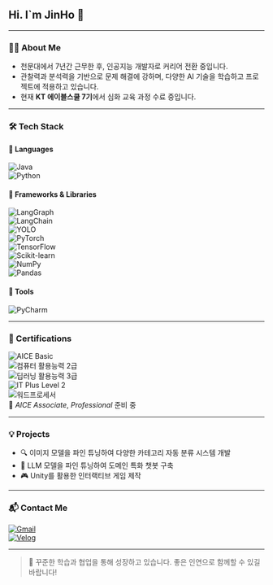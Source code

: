 ## Hi. I`m JinHo 👋

---

### 👨‍🚀 About Me

- 천문대에서 7년간 근무한 후, 인공지능 개발자로 커리어 전환 중입니다.
- 관찰력과 분석력을 기반으로 문제 해결에 강하며, 다양한 AI 기술을 학습하고 프로젝트에 적용하고 있습니다.
- 현재 **KT 에이블스쿨 7기**에서 심화 교육 과정 수료 중입니다.

---

### 🛠 Tech Stack

#### 📌 Languages  
![Java](https://img.shields.io/badge/Java-007396?style=flat&logo=java&logoColor=white)  
![Python](https://img.shields.io/badge/Python-3776AB?style=flat&logo=python&logoColor=white)  

#### 📌 Frameworks & Libraries  
![LangGraph](https://img.shields.io/badge/LangGraph-000000?style=flat&logo=data&logoColor=white)  
![LangChain](https://img.shields.io/badge/LangChain-2B3137?style=flat&logo=chainlink&logoColor=white)  
![YOLO](https://img.shields.io/badge/YOLO-violet?style=flat&logo=opencv&logoColor=white)  
![PyTorch](https://img.shields.io/badge/PyTorch-EE4C2C?style=flat&logo=pytorch&logoColor=white)  
![TensorFlow](https://img.shields.io/badge/TensorFlow-FF6F00?style=flat&logo=tensorflow&logoColor=white)  
![Scikit-learn](https://img.shields.io/badge/Scikit--Learn-F7931E?style=flat&logo=scikit-learn&logoColor=white)  
![NumPy](https://img.shields.io/badge/NumPy-013243?style=flat&logo=numpy&logoColor=white)  
![Pandas](https://img.shields.io/badge/Pandas-150458?style=flat&logo=pandas&logoColor=white)  

#### 📌 Tools  
![PyCharm](https://img.shields.io/badge/PyCharm-000000?style=flat&logo=pycharm&logoColor=white)

---

### 🧠 Certifications

![AICE Basic](https://img.shields.io/badge/AICE_Basic-blue?style=flat)  
![컴퓨터 활용능력 2급](https://img.shields.io/badge/%EC%BB%B4%ED%93%A8%ED%84%B0%20%ED%99%9C%EC%9A%A9%EB%8A%A5%EB%A0%A5%202%EA%B8%89-0d948f?style=flat)  
![딥러닝 활용능력 3급](https://img.shields.io/badge/%EB%94%A5%EB%9F%AC%EB%8B%9D%203%EA%B8%89-ef5b5b?style=flat)  
![IT Plus Level 2](https://img.shields.io/badge/IT_Plus_Level_2-5954d6?style=flat)  
![워드프로세서](https://img.shields.io/badge/%EC%9B%8C%EB%93%9C%ED%94%84%EB%A1%9C%EC%84%B8%EC%84%9C-1f1f1f?style=flat)  
🧪 *AICE Associate*, *Professional* 준비 중

---

### 💡 Projects

- 🔍 이미지 모델을 파인 튜닝하여 다양한 카테고리 자동 분류 시스템 개발  
- 🤖 LLM 모델을 파인 튜닝하여 도메인 특화 챗봇 구축  
- 🎮 Unity를 활용한 인터랙티브 게임 제작  

---

### 📬 Contact Me

[![Gmail](https://img.shields.io/badge/Gmail-D14836?style=flat&logo=gmail&logoColor=white)](mailto:choijinho321@gmail.com)  
[![Velog](https://img.shields.io/badge/Velog-20C997?style=flat&logo=velog&logoColor=white)](https://velog.io/@choijinho1/posts)

---

> 👀 꾸준한 학습과 협업을 통해 성장하고 있습니다. 좋은 인연으로 함께할 수 있길 바랍니다!
